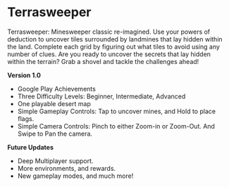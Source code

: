 # Terrasweeper

Terrasweeper: Minesweeper classic re-imagined. Use your powers of deduction to uncover tiles surrounded by landmines that lay hidden within the land. Complete each grid by figuring out what tiles to avoid using any number of clues. Are you ready to uncover the secrets that lay hidden within the terrain? Grab a shovel and tackle the challenges ahead!

**Version 1.0**

* Google Play Achievements
* Three Difficulty Levels: Beginner, Intermediate, Advanced
* One playable desert map
* Simple Gameplay Controls: Tap to uncover mines, and Hold to place flags.
* Simple Camera Controls: Pinch to either Zoom-in or Zoom-Out. And Swipe to Pan the camera.

**Future Updates**

* Deep Multiplayer support.
* More environments, and rewards.
* New gameplay modes, and much more!

